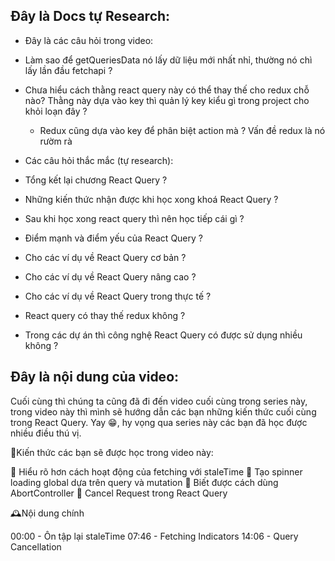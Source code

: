 ## Đây là Docs tự Research:

- Đây là các câu hỏi trong video:

- Làm sao để getQueriesData nó lấy dữ liệu mới nhất nhỉ, thường nó chì lấy lần đầu fetchapi ?
- Chưa hiểu cách thằng react query này có thể thay thế cho redux chỗ nào? Thằng này dựa vào key thì quản lý key kiểu gì trong project cho khỏi loạn đây ?

  - Redux cũng dựa vào key để phân biệt action mà ? Vấn đề redux là nó rườm rà

- Các câu hỏi thắc mắc (tự research):

- Tổng kết lại chương React Query ?
- Những kiến thức nhận được khi học xong khoá React Query ?
- Sau khi học xong react query thì nên học tiếp cái gì ?
- Điểm mạnh và điểm yếu của React Query ?
- Cho các ví dụ về React Query cơ bản ?
- Cho các ví dụ về React Query nâng cao ?
- Cho các ví dụ về React Query trong thực tế ?
- React query có thay thế redux không ?
- Trong các dự án thì công nghệ React Query có được sử dụng nhiều không ?

## Đây là nội dung của video:

Cuối cùng thì chúng ta cũng đã đi đến video cuối cùng trong series này, trong video này thì mình sẽ hướng dẫn các bạn những kiến thức cuối cùng trong React Query. Yay 😁, hy vọng qua series này các bạn đã học được nhiều điều thú vị.

💓Kiến thức các bạn sẽ được học trong video này:

🎉 Hiểu rõ hơn cách hoạt động của fetching với staleTime
🎉 Tạo spinner loading global dựa trên query và mutation
🎉 Biết được cách dùng AbortController
🎉 Cancel Request trong React Query

🕰️Nội dung chính

00:00 - Ôn tập lại staleTime
07:46 - Fetching Indicators
14:06 - Query Cancellation
